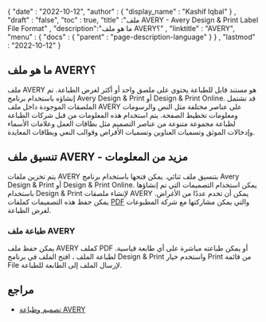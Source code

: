 {
  "date" : "2022-10-12",
  "author" : {
    "display_name" : "Kashif Iqbal"
} ,
  "draft" : "false",
  "toc" : true,
  "title" :"ملف AVERY - Avery Design & Print Label File Format" ,
  "description":"ما هو ملف AVERY؟" ,
  "linktitle" : "AVERY",
  "menu" : {
    "docs" : {
      "parent" : "page-description-language"
}
} ,
  "lastmod" : "2022-10-12"
}

## ما هو ملف AVERY؟

ملف AVERY هو مستند قابل للطباعة يحتوي على ملصق واحد أو أكثر لغرض الطباعة. تم إنشاؤه باستخدام برنامج Avery Design & Print أو Design & Print Online. قد تشتمل الملصقات الموجودة داخل ملف AVERY على عناصر مختلفة مثل النص والرسومات ومعلومات تخطيط الصفحة. يتم استخدام هذه المعلومات من قبل شركات الطباعة لطباعة مجموعة متنوعة من عناصر التصميم مثل بطاقات العمل وعلامات الأسماء وإدخالات الموثق وتسميات العناوين وتسميات الأقراص وقوالب النعي وبطاقات المعايدة.

## تنسيق ملف AVERY - مزيد من المعلومات

يتم تخزين ملفات AVERY بتنسيق ملف ثنائي. يمكن فتحها باستخدام برنامج Avery Design & Print أو Design & Print Online. يمكن استخدام التصميمات التي تم إنشاؤها باستخدام Design & Print لإنشاء ملصقات AVERY يمكن أن تخدم عددًا من الأغراض. يمكن حفظ هذه التصميمات كملفات [PDF](/ar/pdf/) والتي يمكن مشاركتها مع شركة المطبوعات لغرض الطباعة.

### طباعة ملف AVERY

يمكن حفظ ملف AVERY كملف PDF أو يمكن طباعته مباشرة على أي طابعة قياسية. لطباعة الملف ، افتح الملف في برنامج Design & Print واستخدم خيار Print من قائمة File لإرسال الملف إلى الطابعة للطباعة.

## مراجع

* [تصميم وطباعة AVERY](https://www.avery.com/software/design-and-print/)

